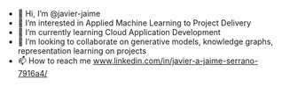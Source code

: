 - 👋 Hi, I’m @javier-jaime
- 👀 I’m interested in Applied Machine Learning to Project Delivery
- 🌱 I’m currently learning Cloud Application Development 
- 💞️ I’m looking to collaborate on generative models, knowledge graphs, representation learning on projects
- 📫 How to reach me www.linkedin.com/in/javier-a-jaime-serrano-7916a4/

<!---
javier-jaime/javier-jaime is a ✨ special ✨ repository because its `README.md` (this file) appears on your GitHub profile.
You can click the Preview link to take a look at your changes.
--->
